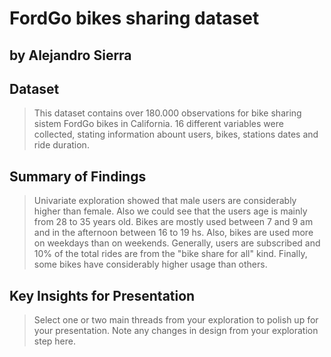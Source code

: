 # FordGo bikes sharing dataset
## by Alejandro Sierra


## Dataset

> This dataset contains over 180.000 observations for bike sharing sistem FordGo bikes in California. 16 different variables were collected, stating information abount users, bikes, stations dates and ride duration.


## Summary of Findings

> Univariate exploration showed that male users are considerably higher than female. Also we could see that the users age is mainly from 28 to 35 years old.
Bikes are mostly used between 7 and 9 am and in the afternoon between 16 to 19 hs. Also, bikes are used more on weekdays than on weekends.
Generally, users are subscribed and 10% of the total rides are from the "bike share for all" kind.
Finally, some bikes have considerably higher usage than others.


## Key Insights for Presentation

> Select one or two main threads from your exploration to polish up for your presentation. Note any changes in design from your exploration step here.